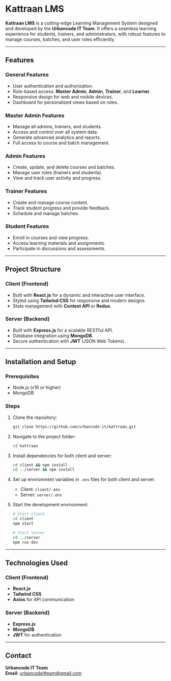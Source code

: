 # Kattraan LMS

**Kattraan LMS** is a cutting-edge Learning Management System designed and developed by the **Urbancode IT Team**. It offers a seamless learning experience for students, trainers, and administrators, with robust features to manage courses, batches, and user roles efficiently.

---

## Features

### General Features
- User authentication and authorization.
- Role-based access: **Master Admin**, **Admin**, **Trainer**, and **Learner**.
- Responsive design for web and mobile devices.
- Dashboard for personalized views based on roles.

### Master Admin Features
- Manage all admins, trainers, and students.
- Access and control over all system data.
- Generate advanced analytics and reports.
- Full access to course and batch management.

### Admin Features
- Create, update, and delete courses and batches.
- Manage user roles (trainers and students).
- View and track user activity and progress.

### Trainer Features
- Create and manage course content.
- Track student progress and provide feedback.
- Schedule and manage batches.

### Student Features
- Enroll in courses and view progress.
- Access learning materials and assignments.
- Participate in discussions and assessments.

---

## Project Structure

### Client (Frontend)
- Built with **React.js** for a dynamic and interactive user interface.
- Styled using **Tailwind CSS** for responsive and modern designs.
- State management with **Context API** or **Redux**.

### Server (Backend)
- Built with **Express.js** for a scalable RESTful API.
- Database integration using **MongoDB**.
- Secure authentication with **JWT** (JSON Web Tokens).

---

## Installation and Setup

### Prerequisites
- Node.js (v16 or higher)
- MongoDB

### Steps
1. Clone the repository:
   ```bash
   git clone https://github.com/urbancode-it/kattraan.git
   ```
2. Navigate to the project folder:
   ```bash
   cd kattraan
   ```
3. Install dependencies for both client and server:
   ```bash
   cd client && npm install
   cd ../server && npm install
   ```
4. Set up environment variables in `.env` files for both client and server:
   - Client: `client/.env`
   - Server: `server/.env`

5. Start the development environment:
   ```bash
   # Start client
   cd client
   npm start

   # Start server
   cd ../server
   npm run dev
   ```

---

## Technologies Used

### Client (Frontend)
- **React.js**
- **Tailwind CSS**
- **Axios** for API communication

### Server (Backend)
- **Express.js**
- **MongoDB**
- **JWT** for authentication

---

## Contact

**Urbancode IT Team**  
**Email:** [urbancodeitteam@gmail.com](mailto:urbancodeitteam@gmail.com)
